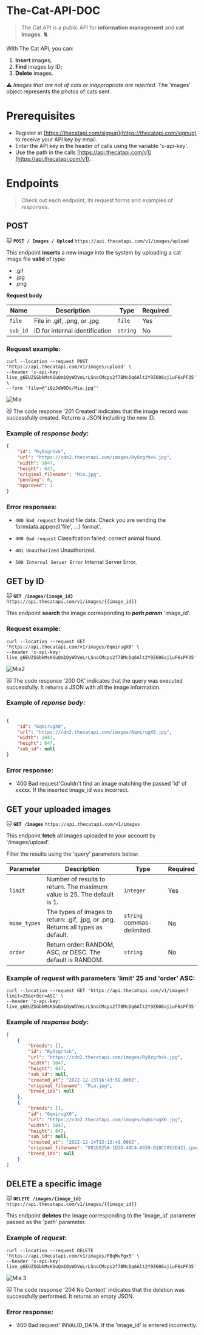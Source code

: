 # The-Cat-API-DOC

>
> The Cat API is a public API for **information management** and **cat images**. 🐈

With The Cat API, you can: 

1. **Insert** images;
2. **Find** images by ID;
3. **Delete** images.

⚠️ _Images that are not of cats or inappropriate are rejected_. The 'images' object represents the photos of cats sent.

# Prerequisites

- Register at [https://thecatapi.com/signup](https://thecatapi.com/signup) to receive your API key by email.
- Enter the API key in the header of calls using the variable 'x-api-key'.
- Use the path in the calls [https://api.thecatapi.com/v1](https://api.thecatapi.com/v1).

# Endpoints

>
> Check out each endpoint, its request forms and examples of _responses_. 

## POST

🐱 **`POST / Images / Upload`** `https://api.thecatapi.com/v1/images/upload`

This endpoint **inserts** a new image into the system by uploading a cat image file **valid** of type:

- .gif
- .jpg
- .png

**Request body**

| Name | Description | Type | Required |
|------|-----------|------|-------------|
| `file` | File in .gif, .png, or .jpg | `file` | Yes |
| `sub_id` | ID for internal identification | `string` | No |


### **Request example:**

```
curl --location --request POST 'https://api.thecatapi.com/v1/images/upload' \
--header 'x-api-key: live_g6EUZSGbkMsKSuQm1OyWDVeLrLSnoCMcps2f7BMcDq6Alt2Y9Z606aj1uF6sPF35' \
--form 'file=@"iQzJdW8Ds/Mia.jpg"'
```

![Mia](https://user-images.githubusercontent.com/105396649/207432035-c638a387-f243-4983-8af5-fcf7e0c94011.jpg)

😻 The code response '201 Created' indicates that the image record was successfully created. Returns a JSON including the new ID.

### **Example of _response body_:**

``` json
{
    "id": "RyOzgrhxk",    
    "url": "https://cdn2.thecatapi.com/images/RyOzgrhxk.jpg",   
    "width": 1047,    
    "height": 647,    
    "original_filename": "Mia.jpg",    
    "pending": 0,    
    "approved": 1  
}
```

### **Error responses:**

-  `400 Bad request` Invalid file data. Check you are sending the formdata.append('file', ...} format'.

-  `400 Bad request` Classifcation failed: correct animal found.

-  `401 Unauthorized` Unauthorized.

-  `500 Internal Server Error` Internal Server Error. 

## GET by ID

🐱 **`GET /images/{image_id}`** `https://api.thecatapi.com/v1/images/{{image_id}}`

This endpoint **search** the image corresponding to **_path param_** 'image_id'.

### **Request example:** 

```
curl --location --request GET 'https://api.thecatapi.com/v1/images/6qmirugX0' \
--header 'x-api-key: live_g6EUZSGbkMsKSuQm1OyWDVeLrLSnoCMcps2f7BMcDq6Alt2Y9Z606aj1uF6sPF35'
```

![Mia2](https://user-images.githubusercontent.com/105396649/207641262-48edba35-f423-4835-84ce-7f9109237485.jpg)

😻 The code response '200 OK' indicates that the query was executed successfully. It returns a JSON with all the image information.

### **Example of _reponse body_:**

``` json

{
    "id": "6qmirugX0",
    "url": "https://cdn2.thecatapi.com/images/6qmirugX0.jpg",
    "width": 1047,
    "height": 647,
    "sub_id": null
}

```

### **Error response:**

-  '400 Bad request'Couldn't find an image matching the passed 'id' of xxxxx. If the inserted image_id was incorrect. 

## GET your uploaded images 

🐱 **`GET /images`** `https://api.thecatapi.com/v1/images`

This endpoint **fetch** all images uploaded to your account by '/images/upload'.

Filter the results using the 'query' parameters below:

| Parameter |    Description      | Type | Required | 
|------------|--------------------|------|------------|
| `limit`  | Number of results to return. The maximum value is 25. The default is 1. | `integer` | Yes |
| `mime_types` | The types of images to return: .gif, .jpg, or .png. Returns all types as default. | `string` commas-delimited. | No |
| `order` | Return order: RANDOM, ASC, or DESC. The default is RANDOM. | `string` | No  |

### **Example of _request_ with parameters 'limit' 25 and 'order' ASC:**

``` 
curl --location --request GET 'https://api.thecatapi.com/v1/images?limit=25&order=ASC' \
--header 'x-api-key: live_g6EUZSGbkMsKSuQm1OyWDVeLrLSnoCMcps2f7BMcDq6Alt2Y9Z606aj1uF6sPF35'
```

### **Example of _response body_:**

``` json
[
    {
        "breeds": [],
        "id": "RyOzgrhxk",
        "url": "https://cdn2.thecatapi.com/images/RyOzgrhxk.jpg",
        "width": 1047,
        "height": 647,
        "sub_id": null,
        "created_at": "2022-12-13T16:43:59.000Z",
        "original_filename": "Mia.jpg",
        "breed_ids": null
    },
    {
        "breeds": [],
        "id": "6qmirugX0",
        "url": "https://cdn2.thecatapi.com/images/6qmirugX0.jpg",
        "width": 1047,
        "height": 647,
        "sub_id": null,
        "created_at": "2022-12-14T13:13:49.000Z",
        "original_filename": "081E825A-1D2D-49C4-A659-818CC053E421.jpeg",
        "breed_ids": null
    }
]

```

## DELETE a specific image 

🐱 **`DELETE /images/{image_id}`** `https://api.thecatapi.com/v1/images/{{image_id}}`

This endpoint **deletes** the image corresponding to the 'image_id' parameter passed as the 'path' parameter.

### **Example of _request_:**

``` 
curl --location --request DELETE 'https://api.thecatapi.com/v1/images/FBqMvFgx5' \
--header 'x-api-key: live_g6EUZSGbkMsKSuQm1OyWDVeLrLSnoCMcps2f7BMcDq6Alt2Y9Z606aj1uF6sPF35'
``` 

![Mia 3](https://user-images.githubusercontent.com/105396649/207685891-74ba01fd-4ff1-4953-a095-41d839b3c02c.jpg)


😻 The code response '204 No Content' indicates that the deletion was successfully performed. It returns an empty JSON.


### **Error response:**

-  '400 Bad request' INVALID_DATA. If the 'image_id' is entered incorrectly.
